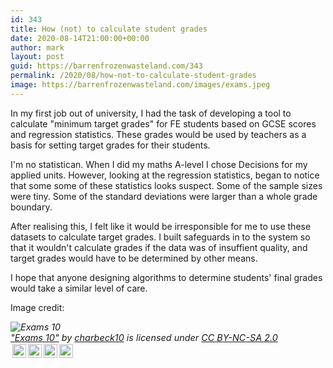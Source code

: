 ```yaml
---
id: 343
title: How (not) to calculate student grades
date: 2020-08-14T21:00:00+00:00
author: mark
layout: post
guid: https://barrenfrozenwasteland.com/343
permalink: /2020/08/how-not-to-calculate-student-grades
image: https://barrenfrozenwasteland.com/images/exams.jpeg
---
```

In my first job out of university, I had the task of developing a tool to calculate "minimum target grades" for FE students based on GCSE scores and regression
statistics. These grades would be used by teachers as a basis for setting target grades for their students.

I'm no statistican. When I did my maths A-level I chose Decisions for my applied units. However, looking at the regression statistics, began to notice that some
some of these statistics looks suspect. Some of the sample sizes were tiny. Some of the standard deviations were larger than a whole grade boundary.

After realising this, I felt like it would be irresponsible for me to use these datasets to calculate target grades. I built safeguards in to the system so that it
wouldn't calculate grades if the data was of insuffient quality, and target grades would have to be determined by other means.

I hope that anyone designing algorithms to determine students' final grades would take a similar level of care.

Image credit: <p style="font-size: 0.9rem;font-style: italic;"><img style="display: block;" src="https://farm2.staticflickr.com/1021/4721011635_bcc0817aa1_b.jpg" alt="Exams 10"><a href="http://www.flickr.com/photos/23046603@N00/4721011635">"Exams 10"</a><span> by <a href="http://www.flickr.com/photos/23046603@N00">charbeck10</a></span> is licensed under <a href="https://creativecommons.org/licenses/by-nc-sa/2.0/?ref=ccsearch&atype=html" style="margin-right: 5px;">CC BY-NC-SA 2.0</a><a href="https://creativecommons.org/licenses/by-nc-sa/2.0/?ref=ccsearch&atype=html" target="_blank" rel="noopener noreferrer" style="display: inline-block;white-space: none;margin-top: 2px;margin-left: 3px;height: 22px !important;"><img style="height: inherit;margin-right: 3px;display: inline-block;" src="https://search.creativecommons.org/static/img/cc_icon.svg" /><img style="height: inherit;margin-right: 3px;display: inline-block;" src="https://search.creativecommons.org/static/img/cc-by_icon.svg" /><img style="height: inherit;margin-right: 3px;display: inline-block;" src="https://search.creativecommons.org/static/img/cc-nc_icon.svg" /><img style="height: inherit;margin-right: 3px;display: inline-block;" src="https://search.creativecommons.org/static/img/cc-sa_icon.svg" /></a></p>
